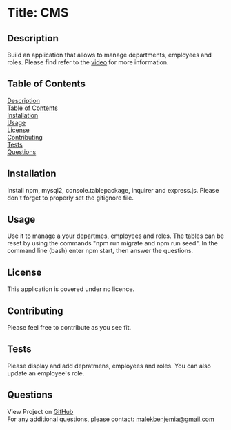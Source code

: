 # Title: CMS</br>

## <span id="description">Description</span>
Build an application that allows to manage departments, employees and roles. Please find refer to the <a href="">video</a> for more information.

## <span id="content">Table of Contents</span>
<a href="#description">Description</a></br>
<a href="#content">Table of Contents</a></br>
<a href="#installation">Installation</a></br>
<a href="#usage">Usage</a></br>
<a href="#license">License</a></br>
<a href="#contribution">Contributing</a></br>
<a href="#tests">Tests</a></br>
<a href="#questions">Questions</a></br>

## <span id="installation">Installation</span>
Install npm, mysql2, console.tablepackage, inquirer and express.js. Please don't forget to properly set the gitignore file.

## <span id="usage">Usage</span>
Use it to manage a your departmes, employees and roles. The tables can be reset by using the commands "npm run migrate and npm run seed". In the command line (bash) enter npm start, then answer the questions.

## <span id="license">License</span>
This application is covered under no licence.

## <span id="contribution">Contributing</span>
Please feel free to contribute as you see fit.

## <span id="tests">Tests</span>
Please display and add depratmens, employees and roles. You can also update an employee's role.

## <span id="questions">Questions</span>
View Project on <a href="https://github.com/malek-benjemia">GitHub</a><br>
For any additional questions, please contact: malekbenjemia@gmail.com